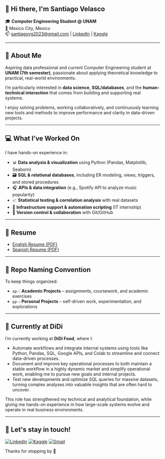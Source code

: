 ## 👋 Hi there, I'm Santiago Velasco

🎓 **Computer Engineering Student @ UNAM**  
📍 Mexico City, Mexico  
📫 santiagovg2023@gmail.com | [LinkedIn](https://linkedin.com/in/santiago-vg) | [Kaggle](https://www.kaggle.com/VelascoSantiago)

---

## 🧠 About Me

Aspiring data professional and current Computer Engineering student at **UNAM (7th semester)**, passionate about applying theoretical knowledge to practical, real-world environments.

I’m particularly interested in **data science**, **SQL/databases**, and the **human-technical interaction** that comes from building and supporting real systems.

I enjoy solving problems, working collaboratively, and continuously learning new tools and methods to improve performance and clarity in data-driven projects.

---

## 💻 What I’ve Worked On

I have hands-on experience in:

- 📊 **Data analysis & visualization** using Python (Pandas, Matplotlib, Seaborn)
- 🗃️ **SQL & relational databases**, including ER modeling, views, triggers, and stored procedures
- 🎧 **APIs & data integration** (e.g., Spotify API to analyze music popularity)
- 📈 **Statistical testing & correlation analysis** with real datasets
- 🧰 **Infrastructure support & automation scripting** (IT internship)
- 🧪 **Version control & collaboration** with Git/GitHub

---

## 📄 Resume

- [English Resume (PDF)](SantiagoVelascoResume(ENG).pdf)
- [Spanish Resume (PDF)](SantiagoVelascoResume(ESP).pdf)

---

## 📁 Repo Naming Convention

To keep things organized:

- `ap-`: **Academic Projects** – assignments, coursework, and academic exercises  
- `pp-`: **Personal Projects** – self-driven work, experimentation, and explorations  

---

## 🍊 Currently at DiDi

I’m currently working at **DiDi Food**, where I:

- Automate workflows and integrate internal systems using tools like Python, Pandas, SQL, Google APIs, and Colab to streamline and connect data-driven processes.
- Document and improve key operational processes to both maintain a stable workflow in a highly dynamic market and simplify operational work, enabling me to pursue new goals and internal projects.
- Test new developments and optimize SQL queries for massive datasets, turning complex analyses into valuable insights that are often hard to uncover.

This role has strengthened my technical and analytical foundation, while giving me hands-on experience in how large-scale systems evolve and operate in real business environments.

---

## 🤝 Let's stay in touch!

[![LinkedIn](https://img.shields.io/badge/LinkedIn-blue?style=for-the-badge&logo=linkedin&logoColor=white)](https://linkedin.com/in/santiago-vg)
[![Kaggle](https://img.shields.io/badge/Kaggle-20BEFF?style=for-the-badge&logo=kaggle&logoColor=white)](https://www.kaggle.com/VelascoSantiago)
[![Gmail](https://img.shields.io/badge/Gmail-D14836?style=for-the-badge&logo=gmail&logoColor=white)](mailto:santiagovg2023@gmail.com)


Thanks for stopping by 🙌
